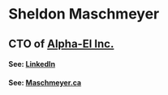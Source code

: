 # Sheldon Maschmeyer
## CTO of [Alpha-El Inc.](https://alpha-el.ca)

#### See: [LinkedIn](https://ca.linkedin.com/in/sheldonmaschmeyer)
#### See: [Maschmeyer.ca](https://maschmeyer.ca)

<!---
SheldonWBM/SheldonWBM is a ✨ special ✨ repository because its `README.md` (this file) appears on your GitHub profile.
You can click the Preview link to take a look at your changes.
--->
